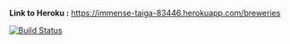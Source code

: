 **Link to Heroku :**
https://immense-taiga-83446.herokuapp.com/breweries

[![Build Status](https://travis-ci.org/ConstantKrieg/ratebeer.png)](https://travis-ci.org/ConstantKrieg/ratebeer)
